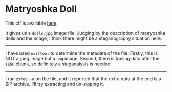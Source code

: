 # Matryoshka Doll

This ctf is available [here](https://play.picoctf.org/practice/challenge/129?category=4&page=1&solved=1).

It gives us a `dolls.jpg` image file. Judging by the description of matryoshka dolls and the image, I think there might be a steganography situation here.

---

I have used `exiftool` to determine the metadata of the file. Firstly, this is NOT a jpeg image but a `png` image. Second, there is trailing data after the `IEND` chunk, so definitely a steganalysis is needed.

---

I ran `zsteg -a` on the file, and it reported that the extra data at the end is a ZIP archive. I'll try extracting and un-zipping it.
